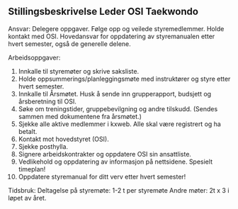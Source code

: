 ## Stillingsbeskrivelse Leder OSI Taekwondo

Ansvar: Delegere oppgaver. Følge opp og veilede styremedlemmer. Holde kontakt med OSI. Hovedansvar for oppdatering av styremanualen etter hvert semester, også de generelle delene.

Arbeidsoppgaver:

1. Innkalle til styremøter og skrive saksliste.
2. Holde oppsummerings/planleggingsmøte med instruktører og styre etter hvert semester.
3. Innkalle til Årsmøtet. Husk å sende inn grupperapport, budsjett og årsberetning til OSI.
4. Søke om treningstider, gruppebevilgning og andre tilskudd. (Sendes sammen med dokumentene fra årsmøtet.)
5. Sjekke alle aktive medlemmer i kxweb. Alle skal være registrert og ha betalt.
6. Kontakt mot hovedstyret (OSI).
7. Sjekke posthylla.
8. Signere arbeidskontrakter og oppdatere OSI sin ansattliste.
9. Vedlikehold og oppdatering av informasjon på nettsidene. Spesielt timeplan!
10. Oppdatere styremanual for ditt verv etter hvert semester!

Tidsbruk:
Deltagelse på styremøte: 1-2 t per styremøte
Andre møter: 2t x 3 i løpet av året.
  
  
  
  
  